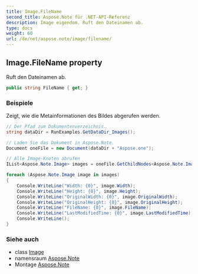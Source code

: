 ```yaml
---
title: Image.FileName
second_title: Aspose.Note für .NET-API-Referenz
description: Image eigendom. Ruft den Dateinamen ab.
type: docs
weight: 60
url: /de/net/aspose.note/image/filename/
---
```

## Image.FileName property

Ruft den Dateinamen ab.

```csharp
public string FileName { get; }
```

### Beispiele

Zeigt, wie die Metainformationen des Bildes abgerufen werden.

```csharp
// Der Pfad zum Dokumentenverzeichnis.
string dataDir = RunExamples.GetDataDir_Images();

// Laden Sie das Dokument in Aspose.Note.
Document oneFile = new Document(dataDir + "Aspose.one");

// Alle Image-Knoten abrufen
IList<Aspose.Note.Image> images = oneFile.GetChildNodes<Aspose.Note.Image>();

foreach (Aspose.Note.Image image in images)
{
    Console.WriteLine("Width: {0}", image.Width);
    Console.WriteLine("Height: {0}", image.Height);
    Console.WriteLine("OriginalWidth: {0}", image.OriginalWidth);
    Console.WriteLine("OriginalHeight: {0}", image.OriginalHeight);
    Console.WriteLine("FileName: {0}", image.FileName);
    Console.WriteLine("LastModifiedTime: {0}", image.LastModifiedTime);
    Console.WriteLine();
}
```

### Siehe auch

* class [Image](../)
* namensraum [Aspose.Note](../../image/)
* Montage [Aspose.Note](../../../)


